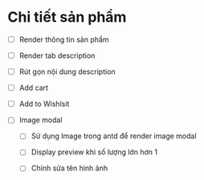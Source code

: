 # Chi tiết sản phẩm

- [ ] Render thông tin sản phẩm

- [ ] Render tab description

- [ ] Rút gọn nội dung description

- [ ] Add cart

- [ ] Add to Wishlsit

- [ ] Image modal

    - [ ] Sử dụng Image trong antd để render image modal

    - [ ] Display preview khi số lượng lớn hơn 1

    - [ ] Chỉnh sửa tên hình ảnh